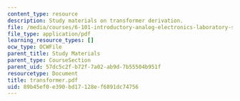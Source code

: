 ```yaml
---
content_type: resource
description: Study materials on transformer derivation.
file: /media/courses/6-101-introductory-analog-electronics-laboratory-spring-2007/89b45ef0e390bd17128ef6891dc74756_transformer.pdf
file_type: application/pdf
learning_resource_types: []
ocw_type: OCWFile
parent_title: Study Materials
parent_type: CourseSection
parent_uid: 57dc5c2f-b72f-7a02-ab9d-7b55504b951f
resourcetype: Document
title: transformer.pdf
uid: 89b45ef0-e390-bd17-128e-f6891dc74756
---
```

